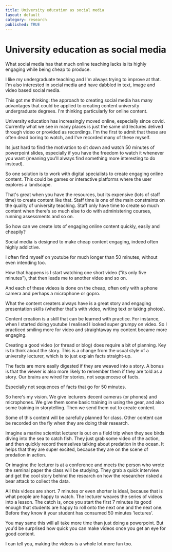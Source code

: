 ```yaml
---
title: University education as social media
layout: default
category: research
published: TRUE
---
```


# University education as social media

What social media has that much online teaching lacks is its highly engaging while being cheap to produce. 

I like my undergraduate teaching and I'm always trying to improve at that. I'm also interested in social media and have dabbled in text, image and video based social media. 

This got me thinking: the approach to creating social media has many advantages that could be applied to creating content university undergraduate degrees. I'm thinking particularly for online content. 

University education has increasingly moved online, especially since covid. Currently what we see in many places is just the same old lectures delived through video or provided as recordings. I'm the first to admit that these are often dead boring to watch, and I've recorded many of these myself. 

Its just hard to find the motivation to sit down and watch 50 minutes of powerpoint slides, especially if you have the freedom to watch it whenever you want (meaning you'll always find something more interesting to do instead).

So one solution is to work with digital specialists to create engaging online content. This could be games or interactive platforms where the user explores a landscape. 

That's great when you have the resources, but its expensive (lots of staff time) to create content like that. Staff time is one of the main constraints on the quality of university teaching. Staff only have time to create so much content when there's so much else to do with administering courses, running assessments and so on. 

So how can we create lots of engaging online content quickly, easily and cheapily? 

Social media is designed to make cheap content engaging, indeed often highly addictive. 

I often find myself on youtube for much longer than 50 minutes, without even intending too. 

How that happens is I start watching one short video ("its only five minutes"), that then leads me to another video and so on. 

And each of these videos is done on the cheap, often only with a phone camera and perhaps a microphone or gopro.  

What the content creaters always have is a great story and engaging presentation skills (whether that's with video, writing text or taking photos). 

Content creation is a skill that can be learned with practice. For instance, when I started doing youtube I realised I looked super grumpy on video. So I practiced smiling more for video and straightaway my content became more engaging. 

Creating a good video (or thread or blog) does require a bit of planning. Key is to think about the story. This is a change from the usual style of a university lecturer, which is to just explain facts straight-up. 

The facts are more easily digested if they are weaved into a story. A bonus is that the viewer is also more likely to remember them if they are told as a story. Our brains are wired for stories, not sequencese of facts. 

Especially not sequences of facts that go for 50 minutes. 

So here's my vision. We give lecturers decent cameras (or phones) and microphones. We give them some basic training in using the gear, and also some training in storytelling. Then we send them out to create content. 

Some of this content will be carefully planned for class. Other content can be recorded on the fly when they are doing their research. 

Imagine a marine scientist lecturer is out on a field trip when they see birds diving into the sea to catch fish. They just grab some video of the action, and then quickly record themselves talking about predation in the ocean. It helps that they are super excited, because they are on the scene of predation in action. 

Or imagine the lecturer is at a conference and meets the person who wrote the seminal paper the class will be studying. They grab a quick interview and get the cool story behind the research on how the researcher risked a bear attack to collect the data. 

All this videos are short. 7 minutes or even shorter is ideal, because that is what people are happy to watch. The lecturer weaves the series of videos into a lesson. The catch is, once you start the first 7 minutes its good enough that students are happy to roll onto the next one and the next one. Before they know it your student has consumed 50 minutes 'lectures'. 

You may same this will all take more time than just doing a powerpoint. But you'd be surprised how quick you can make videos once you get an eye for good content.

I can tell you, making the videos is a whole lot more fun too. 



















